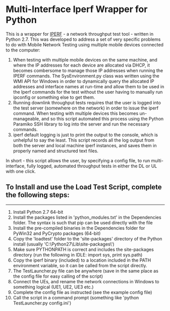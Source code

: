 <h1>Multi-Interface Iperf Wrapper for Python</h1>
<p>
This is a wrapper for <a href="https://sourceforge.net/projects/iperf/">IPERF</a> - a network throughput test tool - written in Python 2.7. This was developed to address a set of very specific problems to do with Mobile Network Testing using multiple mobile devices connected to the computer:
</p>
<ol>
<li>When testing with multiple mobile devices on the same machine, and where the IP addresses for each device are allocated via DHCP, it becomes combersome to manage those IP addresses when running the IPERF commands. The SysEnvironment.py class was written using the WMI API for Windows in order to dynamically query the allocated IP addresses and interface names at run-time and allow them to be used in the Iperf commands for the test without the user having to manually run ipconfig or something else to get them.</li>
<li>Running downlink throughput tests requires that the user is logged into the test server (somewhere on the network) in order to issue the iperf command. When testing with multiple devices this becomes un-manageable, and so this script automated this process using the Python Paramiko SSH library to log into the server and run the necessary commands.</li>
<li>iperf default logging is just to print the output to the console, which is unhelpful to say the least. This script records all the log output from both the server and local machine iperf instances, and saves them in properly named and structured text files.</li>
</ol>
<p>
In short - this script allows the user, by specifying a config file, to run multi-interface, fully logged, automated throughput tests in either the DL or UL with one click.
</p>
<p>
<h2>To Install and use the Load Test Script, complete the following steps:</h2>
<hr>
<ol>
<li>Install Python 2.7 64-bit</li>
<li>Install the packages listed in 'python_modules.txt' in the Dependencies folder. The syntax is such that pip can be used directly with the file</li>
<li>Install the pre-compiled binaries in the Dependencies folder for PyWin32 and PyCrypto packages (64-bit)</li>
<li>Copy the 'loadtest' folder to the 'site-packages' directory of the Python install (usually 'C:\Python27\Lib\site-packages\')</li>
<li>Make sure PYTHONPATH is correct and includes the site-packages directory (run the following in IDLE: import sys, print sys.path)</li>
<li>Copy the iperf binary (included) to a location included in the PATH environment variable, so it can be called from the script directly.</li>
<li>The TestLauncher.py file can be anywhere (save in the same place as the config file for easy calling of the script)</li>
<li>Connect the UEs, and rename the network connections in Windows to something logical (UE1, UE2, UE3 etc.)</li>
<li>Complete the config file as instructed (see the example config file)</li>
<li>Call the script in a command prompt (something like 'python TestLauncher.py config.ini')</li>
</ol>
